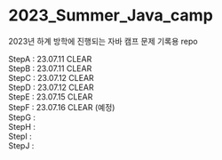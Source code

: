 # 2023_Summer_Java_camp

2023년 하계 방학에 진행되는 자바 캠프 문제 기록용 repo

StepA : 23.07.11 CLEAR
<br>
StepB : 23.07.11 CLEAR
<br>
StepC : 23.07.12 CLEAR
<br>
StepD : 23.07.12 CLEAR
<br>
StepE : 23.07.15 CLEAR
<br>
StepF : 23.07.16 CLEAR (예정)
<br>
StepG :
<br>
StepH :
<br>
StepI :
<br>
StepJ :
<br>
